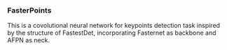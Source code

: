 ### FasterPoints

This is a covolutional neural network for keypoints detection task inspired by the structure of FastestDet, incorporating Fasternet as backbone and AFPN as neck.